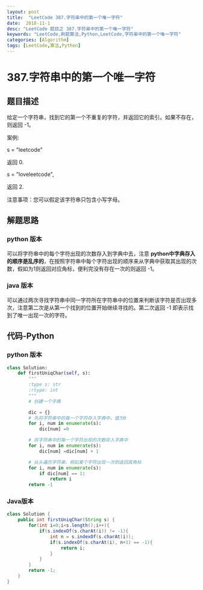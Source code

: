 ```yaml
---
layout: post
title:  "LeetCode 387.字符串中的第一个唯一字符"
date:  2018-11-1
desc: "LeetCode 题目之 387.字符串中的第一个唯一字符"
keywords: "LeetCode,刷题算法,Python,LeetCode,字符串中的第一个唯一字符"
categories: [Algorithm]
tags: [LeetCode,算法,Python]
---
```

# 387.字符串中的第一个唯一字符

## 题目描述

给定一个字符串，找到它的第一个不重复的字符，并返回它的索引。如果不存在，则返回 -1。

案例:

s = "leetcode"

返回 0.

s = "loveleetcode",

返回 2.

注意事项：您可以假定该字符串只包含小写字母。

## 解题思路

### python 版本

可以将字符串中的每个字符出现的次数存入到字典中去，注意 **python中字典存入的顺序是乱序的**，在按照字符串中每个字符出现的顺序来从字典中获取其出现的次数，假如为1则返回对应角标，便利完没有存在一次的则返回 -1。

### java 版本

可以通过两次寻找字符串中同一字符所在字符串中的位置来判断该字符是否出现多次，注意第二次是从第一个找到的位置开始继续寻找的。第二次返回 -1 即表示找到了唯一出现一次的字符。

## 代码-Python

### python 版本

```python
class Solution:
    def firstUniqChar(self, s):
        """
        :type s: str
        :rtype: int
        """
        # 创建一个字典

        dic = {}
        # 先将字符串中的每一个字符存入字典中，值为0
        for i, num in enumerate(s):
            dic[num] =0

        # 将字符串中的每一个字符出现的次数存入字典中
        for i, num in enumerate(s):
            dic[num] =dic[num] + 1

        # 从头遍历字符串，假如某个字符出现一次则返回其角标
        for i, num in enumerate(s):
            if dic[num] == 1:
                return i
        return -1
```

### Java版本

```java
class Solution {
    public int firstUniqChar(String s) {
        for(int i=0;i<s.length();i++){
            if(s.indexOf(s.charAt(i)) != -1){
                int n = s.indexOf(s.charAt(i));
                if(s.indexOf(s.charAt(i), n+1) == -1){
                    return i;
                }
            }
        }
        return -1;
    }
}
```